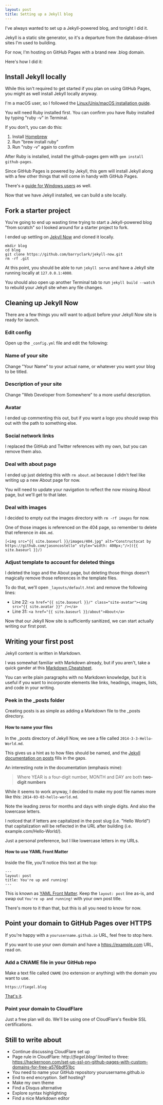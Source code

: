 ```yaml
---
layout: post
title: Setting up a Jekyll blog
---
```


I've always wanted to set up a Jekyll-powered blog, and tonight I did it.

Jekyll is a static site generator, so it's a departure from the database-driven sites I'm used to building.

For now, I'm hosting on GitHub Pages with a brand new .blog domain.

Here's how I did it:

## Install Jekyll locally
While this isn't required to get started if you plan on using GitHub Pages, you might as well install Jekyll locally anyway.

I'm a macOS user, so I followed the [Linux/Unix/macOS installation guide](https://jekyllrb.com/docs/installation/).

You will need Ruby installed first. You can confirm you have Ruby installed by typing "ruby -v" in Terminal.

If you don't, you can do this:

1. Install [Homebrew](https://brew.sh/)
2. Run "brew install ruby"
3. Run "ruby -v" again to confirm

After Ruby is installed, install the github-pages gem with `gem install github-pages`.

Since GitHub Pages is powered by Jekyll, this gem will install Jekyll along with a few other things that will come in handy with GitHub Pages.

There's a [guide for Windows users](https://jekyllrb.com/docs/windows/) as well.

Now that we have Jekyll installed, we can build a site locally.

## Fork a starter project
You're going to end up wasting time trying to start a Jekyll-powered blog "from scratch" so I looked around for a starter project to fork.

I ended up settling on [Jekyll Now](https://github.com/barryclark/jekyll-now) and cloned it locally.

```
mkdir blog
cd blog
git clone https://github.com/barryclark/jekyll-now.git
rm -rf .git
```

At this point, you should be able to run `jekyll serve` and have a Jekyll site running locally at `127.0.0.1:4000`.

You should also open up another Terminal tab to run `jekyll build --watch` to rebuild your Jekyll site when any file changes.

## Cleaning up Jekyll Now
There are a few things you will want to adjust before your Jekyll Now site is ready for launch.

### Edit config
Open up the `_config.yml` file and edit the following:

### Name of your site
Change "Your Name" to your actual name, or whatever you want your blog to be titled.

### Description of your site
Change "Web Developer from Somewhere" to a more useful description.

### Avatar
I ended up commenting this out, but if you want a logo you should swap this out with the path to something else.

### Social network links
I replaced the GitHub and Twitter references with my own, but you can remove them also.

### Deal with about page
I ended up just deleting this with `rm about.md` because I didn't feel like writing up a new About page for now.

You will need to update your navigation to reflect the now missing About page, but we'll get to that later.

### Deal with images
I decided to empty out the images directory with `rm -rf images` for now.

One of those images is referenced on the 404 page, so remember to delete that reference in `404.md`.

`[<img src="{{ site.baseurl }}/images/404.jpg" alt="Constructocat by https://github.com/jasoncostello" style="width: 400px;"/>]({{ site.baseurl }}/)`

### Adjust template to account for deleted things
I deleted the logo and the About page, but deleting those things doesn't magically remove those references in the template files.

To do that, we'll open `_layouts/default.html` and remove the following lines:

- Line 22: `<a href="{{ site.baseurl }}/" class="site-avatar"><img src="{{ site.avatar }}" /></a>`
- Line 31: `<a href="{{ site.baseurl }}/about">About</a>`

Now that our Jekyll Now site is sufficiently sanitized, we can start actually writing our first post.

## Writing your first post
Jekyll content is written in Markdown.

I was somewhat familiar with Markdown already, but if you aren't, take a quick gander at this [Markdown Cheatsheet](https://github.com/adam-p/markdown-here/wiki/Markdown-Cheatsheet).

You can write plain paragraphs with no Markdown knowledge, but it is useful if you want to incorporate elements like links, headings, images, lists, and code in your writing.

### Peek in the _posts folder
Creating posts is as simple as adding a Markdown file to the _posts directory.

#### How to name your files
In the _posts directory of Jekyll Now, we see a file called `2014-3-3-Hello-World.md`.

This gives us a hint as to how files should be named, and the [Jekyll documentation on posts](https://jekyllrb.com/docs/posts/) fills in the gaps.

An interesting note in the documentation (emphasis mine):

> Where YEAR is a four-digit number, MONTH and DAY are both **two-digit numbers**

While it seems to work anyway, I decided to make my post file names more like this: `2014-03-03-hello-world.md`.

Note the leading zeros for months and days with single digits. And also the lowercase letters.

I noticed that if letters are capitalized in the post slug (i.e. "Hello World") that capitalization will be reflected in the URL after building (i.e. example.com/Hello-World/).

Just a personal preference, but I like lowercase letters in my URLs.

#### How to use YAML Front Matter
Inside the file, you'll notice this text at the top:

```
---
layout: post
title: You're up and running!
---
```

This is known as [YAML Front Matter](https://jekyllrb.com/docs/frontmatter/). Keep the `layout: post` line as-is, and swap out `You're up and running!` with your own post title.

There's more to it than that, but this is all you need to know for now.

## Point your domain to GitHub Pages over HTTPS
If you're happy with a `yourusername.github.io` URL, feel free to stop here.

If you want to use your own domain and have a https://example.com URL, read on.

### Add a CNAME file in your GitHub repo
Make a text file called `CNAME` (no extension or anything) with the domain you want to use.

```
https://fiegel.blog
```

[That's it](https://github.com/lelandf/lelandf.github.io/blob/master/CNAME).

### Point your domain to CloudFlare
Just a free plan will do. We'll be using one of CloudFlare's flexible SSL certifications.

## Still to write about 
- Continue discussing CloudFlare set up
- Page rule in CloudFlare: http://*fiegel.blog/* limited to three: https://hackernoon.com/set-up-ssl-on-github-pages-with-custom-domains-for-free-a576bdf51bc
- You need to name your GitHub repository yourusername.github.io
- End to end encryption. Self hosting?
- Make my own theme
- Find a Disqus alternative
- Explore syntax highlighting
- Find a nice Markdown editor